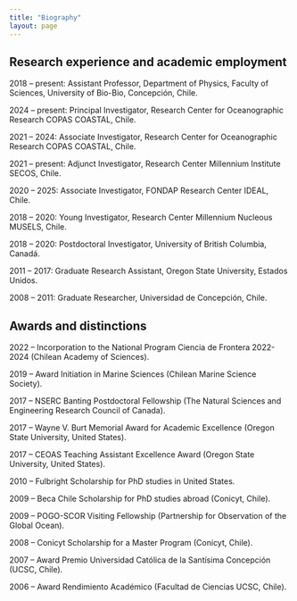 ```yaml
---
title: "Biography"
layout: page
---
```


## Research experience and academic employment
2018 – present: Assistant Professor, Department of Physics, Faculty of Sciences, University of Bio-Bio, Concepción, Chile.

2024 – present: Principal Investigator, Research Center for Oceanographic Research COPAS COASTAL, Chile.

2021 – 2024: Associate Investigator, Research Center for Oceanographic Research COPAS COASTAL, Chile.

2021 – present: Adjunct Investigator, Research Center Millennium Institute SECOS, Chile.

2020 – 2025: Associate Investigator, FONDAP Research Center IDEAL, Chile.

2018 – 2020: Young Investigator, Research Center Millennium Nucleous MUSELS, Chile.

2018 – 2020: Postdoctoral Investigator, University of British Columbia, Canadá.

2011 – 2017: Graduate Research Assistant, Oregon State University, Estados Unidos.

2008 – 2011: Graduate Researcher, Universidad de Concepción, Chile.

## Awards and distinctions
2022 – Incorporation to the National Program Ciencia de Frontera 2022-2024 (Chilean Academy of Sciences).

2019 – Award Initiation in Marine Sciences (Chilean Marine Science Society).

2017 – NSERC Banting Postdoctoral Fellowship (The Natural Sciences and Engineering Research Council of Canada).

2017 – Wayne V. Burt Memorial Award for Academic Excellence (Oregon State University, United States).

2017 – CEOAS Teaching Assistant Excellence Award (Oregon State University, United States).

2010 – Fulbright Scholarship for PhD studies in United States.

2009 – Beca Chile Scholarship for PhD studies abroad (Conicyt, Chile).

2009 – POGO-SCOR Visiting Fellowship (Partnership for Observation of the Global Ocean).

2008 – Conicyt Scholarship for a Master Program (Conicyt, Chile).

2007 – Award Premio Universidad Católica de la Santísima Concepción (UCSC, Chile).

2006 – Award Rendimiento Académico (Facultad de Ciencias UCSC, Chile).
